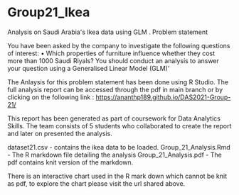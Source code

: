 # Group21_Ikea
Analysis on Saudi Arabia's Ikea data using GLM .
Problem statement 

You have been asked by the company to investigate the following questions of interest:
• Which properties of furniture influence whether they cost more than 1000 Saudi Riyals?
You should conduct an analysis to answer your question using a Generalised Linear Model (GLM)'

The Anlaysis for this problem statement has been done using R Studio.
The full analysis report can be accessed through the pdf in main branch or by clicking on the following link :
https://ananthp189.github.io/DAS2021-Group-21/

This report has been generated as part of coursework for Data Analytics Skills. The team consists of 5 students who collaborated to create the report and later on presented the analysis.

dataset21.csv               -  contains the ikea data to be loaded.
Group_21_Analysis.Rmd       -  The R markdown file detailing the analysis
Group_21_Analysis.pdf       -  The pdf contains knit version of the markdown.

There is an interactive chart used in the R mark down which cannot be knit as pdf, to explore the chart please visit the url shared above.

